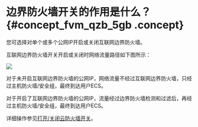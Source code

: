 # 边界防火墙开关的作用是什么？ {#concept_fvm_qzb_5gb .concept}

您可选择对单个或多个公网IP开启或关闭互联网边界防火墙。

互联网边界防火墙开关开启或关闭时网络流量路径如下图所示：

![](http://static-aliyun-doc.oss-cn-hangzhou.aliyuncs.com/assets/img/124627/155408297738816_zh-CN.png) 

对于未开启互联网边界防火墙的公网IP，网络流量不经过互联网边界防火墙，只经过主机防火墙/安全组，最终到达用户ECS。

对于开启了互联网边界防火墙的公网IP，流量经过边界防火墙检测和过滤后，再经过主机防火墙/安全组，最终到达用户ECS。

详细操作参见[打开/关闭云防火墙开关](../../../../../cn.zh-CN/用户指南/打开__关闭云防火墙开关.md#)。

